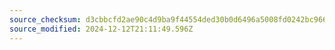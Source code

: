 ```yaml
---
source_checksum: d3cbbcfd2ae90c4d9ba9f44554ded30b0d6496a5008fd0242bc9665cb4130ded
source_modified: 2024-12-12T21:11:49.596Z
---
```


